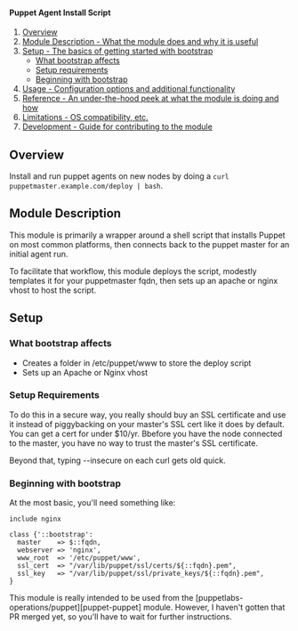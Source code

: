 #### Puppet Agent Install Script

1. [Overview](#overview)
2. [Module Description - What the module does and why it is useful](#module-description)
3. [Setup - The basics of getting started with bootstrap](#setup)
    * [What bootstrap affects](#what-bootstrap-affects)
    * [Setup requirements](#setup-requirements)
    * [Beginning with bootstrap](#beginning-with-bootstrap)
4. [Usage - Configuration options and additional functionality](#usage)
5. [Reference - An under-the-hood peek at what the module is doing and how](#reference)
5. [Limitations - OS compatibility, etc.](#limitations)
6. [Development - Guide for contributing to the module](#development)

## Overview

Install and run puppet agents on new nodes by doing a `curl puppetmaster.example.com/deploy | bash`.

## Module Description

This module is primarily a wrapper around a shell script that installs Puppet on most common platforms,
then connects back to the puppet master for an initial agent run.

To facilitate that workflow, this module deploys the script, modestly templates it for your puppetmaster
fqdn, then sets up an apache or nginx vhost to host the script.

## Setup

### What bootstrap affects

* Creates a folder in /etc/puppet/www to store the deploy script
* Sets up an Apache or Nginx vhost

### Setup Requirements

To do this in a secure way, you really should buy an SSL certificate and use
it instead of piggybacking on your master's SSL cert like it does by default.
You can get a cert for under $10/yr. Bbefore you have the node connected to
the master, you have no way to trust the master's SSL certificate.

Beyond that, typing --insecure on each curl gets old quick.

### Beginning with bootstrap

At the most basic, you'll need something like:

```puppet
include nginx

class {'::bootstrap':
  master    => $::fqdn,
  webserver => 'nginx',
  www_root  => '/etc/puppet/www',
  ssl_cert  => "/var/lib/puppet/ssl/certs/${::fqdn}.pem",
  ssl_key   => "/var/lib/puppet/ssl/private_keys/${::fqdn}.pem",
}
```

This module is really intended to be used from the [puppetlabs-operations/puppet][puppet-puppet]
module. However, I haven't gotten that PR merged yet, so you'll have to wait
for further instructions.
